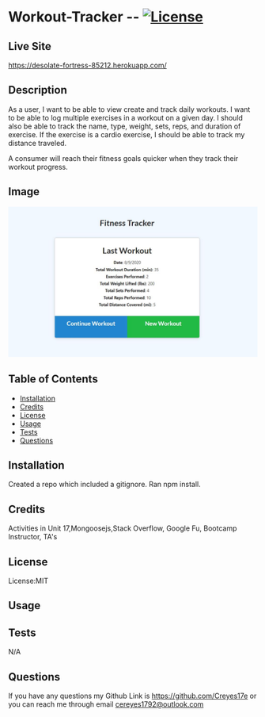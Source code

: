 # Workout-Tracker -- [![License](https://img.shields.io/badge/license-MIT-blue.svg)](https://shields.io/)

## Live Site

https://desolate-fortress-85212.herokuapp.com/

## Description

As a user, I want to be able to view create and track daily workouts. I want to be able to log multiple exercises in a workout on a given day. I should also be able to track the name, type, weight, sets, reps, and duration of exercise. If the exercise is a cardio exercise, I should be able to track my distance traveled.

A consumer will reach their fitness goals quicker when they track their workout progress.

## Image

![site image](./public/img/workout.JPG)

## Table of Contents

- [Installation](#Installation)
- [Credits](#Credits)
- [License](#License)
- [Usage](#Usage)
- [Tests](#Tests)
- [Questions](#Questions)

## Installation

Created a repo which included a gitignore. Ran npm install.

## Credits

Activities in Unit 17,Mongoosejs,Stack Overflow, Google Fu, Bootcamp Instructor, TA's

## License

License:MIT

## Usage

## Tests

N/A

## Questions

If you have any questions my Github Link is https://github.com/Creyes17e or you can reach me through email cereyes1792@outlook.com
